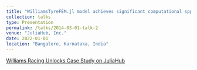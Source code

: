 ```yaml
---
title: "WilliamsTyreFEM.jl model achieves significant computational spped-up on more complex geometry "
collection: talks
type: Presentation
permalink: /talks/2014-03-01-talk-2
venue: "JuliaHub, Inc."
date: 2022-01-01
location: "Bangalore, Karnataka, India"
---
```

<!-- [Click here](https://drive.google.com/file/d/1LgYYoUYW7YKkEi1EOdnP5Q4wC5m6K8ZQ/view?usp=share_link) -->
[Williams Racing Unlocks Case Study on JuliaHub](https://juliahub.com/case-studies/williams-racing-unlocks/)
